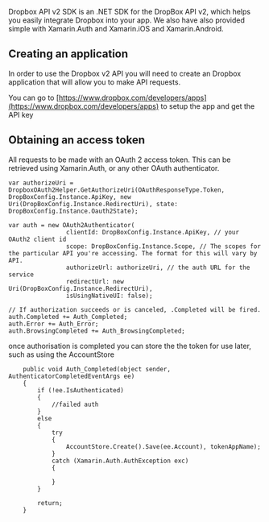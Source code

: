Dropbox API v2 SDK is an .NET SDK for the DropBox API v2, which helps you easily integrate Dropbox into your app. We also have also provided simple  with Xamarin.Auth and Xamarin.iOS and Xamarin.Android. 

## Creating an application

In order to use the Dropbox v2 API you will need to create an Dropbox application that will allow you to make API requests.

You can go to [https://www.dropbox.com/developers/apps](https://www.dropbox.com/developers/apps) to setup the app and get the API key

## Obtaining an access token

All requests to be made with an OAuth 2 access token.  This can be retrieved using Xamarin.Auth, or any other OAuth authenticator.  

	var authorizeUri = DropboxOAuth2Helper.GetAuthorizeUri(OAuthResponseType.Token, DropBoxConfig.Instance.ApiKey, new Uri(DropBoxConfig.Instance.RedirectUri), state: DropBoxConfig.Instance.Oauth2State);
    
    var auth = new OAuth2Authenticator(
                    clientId: DropBoxConfig.Instance.ApiKey, // your OAuth2 client id
                    scope: DropBoxConfig.Instance.Scope, // The scopes for the particular API you're accessing. The format for this will vary by API.
                    authorizeUrl: authorizeUri, // the auth URL for the service
                    redirectUrl: new Uri(DropBoxConfig.Instance.RedirectUri),
                    isUsingNativeUI: false);

	// If authorization succeeds or is canceled, .Completed will be fired.
	auth.Completed += Auth_Completed;
	auth.Error += Auth_Error;
	auth.BrowsingCompleted += Auth_BrowsingCompleted;

once authorisation is completed you can store the the token for use later, such as using the AccountStore 

        public void Auth_Completed(object sender, AuthenticatorCompletedEventArgs ee)
        {
            if (!ee.IsAuthenticated)
            {
                //failed auth
            }
            else
            {
                try
                {
                	AccountStore.Create().Save(ee.Account), tokenAppName);                
                }
                catch (Xamarin.Auth.AuthException exc)
                {
                    
                }
            }

			return;
        } 